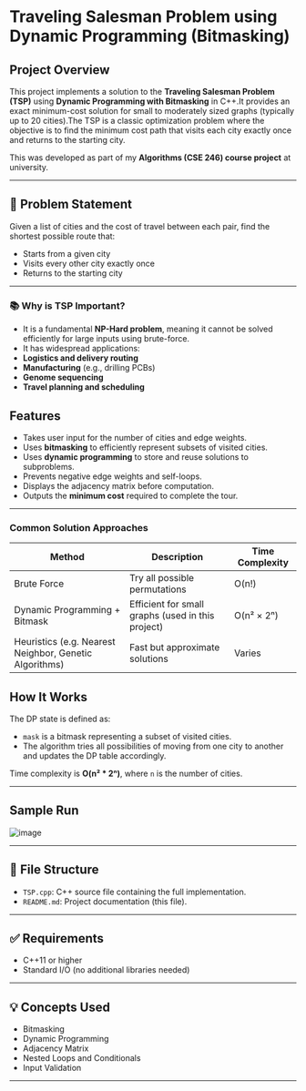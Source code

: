 # Traveling Salesman Problem using Dynamic Programming (Bitmasking)

##  Project Overview

This project implements a solution to the **Traveling Salesman Problem (TSP)** using **Dynamic Programming with Bitmasking** in C++.It provides an exact minimum-cost solution for small to moderately sized graphs (typically up to 20 cities).The TSP is a classic optimization problem where the objective is to find the minimum cost path that visits each city exactly once and returns to the starting city.

This was developed as part of my **Algorithms (CSE 246) course project** at university.

---
## 🧠 Problem Statement

Given a list of cities and the cost of travel between each pair, find the shortest possible route that:
- Starts from a given city
- Visits every other city exactly once
- Returns to the starting city

---
### 📚 Why is TSP Important?

-  It is a fundamental **NP-Hard problem**, meaning it cannot be solved efficiently for large inputs using brute-force.
-  It has widespread applications:
  - **Logistics and delivery routing**
  - **Manufacturing** (e.g., drilling PCBs)
  - **Genome sequencing**
  - **Travel planning and scheduling**

##  Features

- Takes user input for the number of cities and edge weights.
- Uses **bitmasking** to efficiently represent subsets of visited cities.
- Uses **dynamic programming** to store and reuse solutions to subproblems.
- Prevents negative edge weights and self-loops.
- Displays the adjacency matrix before computation.
- Outputs the **minimum cost** required to complete the tour.

---
###  Common Solution Approaches

| Method                       | Description                                      | Time Complexity |
|----------------------------|--------------------------------------------------|-----------------|
| Brute Force                | Try all possible permutations                    | O(n!)           |
| Dynamic Programming + Bitmask | Efficient for small graphs (used in this project) | O(n² × 2ⁿ)      |
| Heuristics (e.g. Nearest Neighbor, Genetic Algorithms) | Fast but approximate solutions                  | Varies          |
##  How It Works

The DP state is defined as:

- `mask` is a bitmask representing a subset of visited cities.
- The algorithm tries all possibilities of moving from one city to another and updates the DP table accordingly.

Time complexity is **O(n² * 2ⁿ)**, where `n` is the number of cities.

---

##  Sample Run
![image](https://github.com/user-attachments/assets/9c1a1165-591a-473d-b1e5-22eb1f59ba4d)


---

## 📂 File Structure

- `TSP.cpp`: C++ source file containing the full implementation.
- `README.md`: Project documentation (this file).

---

## ✅ Requirements

- C++11 or higher
- Standard I/O (no additional libraries needed)

---

## 💡 Concepts Used

- Bitmasking
- Dynamic Programming
- Adjacency Matrix
- Nested Loops and Conditionals
- Input Validation

---


